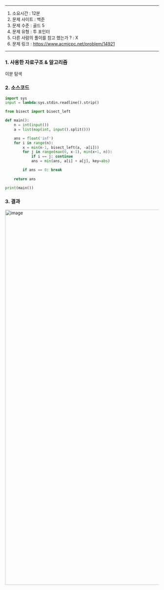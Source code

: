
---

1. 소요시간 : 12분
2. 문제 사이트 : 백준
3. 문제 수준 : 골드 5
4. 문제 유형 : 투 포인터
5. 다른 사람의 풀이를 참고 했는가 ? : X
6. 문제 링크 : <https://www.acmicpc.net/problem/14921>

---

### 1. 사용한 자료구조 & 알고리즘

이분 탐색

### 2. 소스코드

```python
import sys
input = lambda:sys.stdin.readline().strip()

from bisect import bisect_left

def main():
    n = int(input())
    a = list(map(int, input().split()))

    ans = float('inf')
    for i in range(n):
        x = min(n-1, bisect_left(a, -a[i]))
        for j in range(max(0, x-1), min(x+1, n)):
            if i == j: continue
            ans = min(ans, a[i] + a[j], key=abs)

        if ans == 0: break
    
    return ans

print(main())
```

### 3. 결과
<img width="1227" alt="image" src="https://github.com/user-attachments/assets/99b7eff3-dc3b-4bfd-ab9e-c71b4ee34aba">
